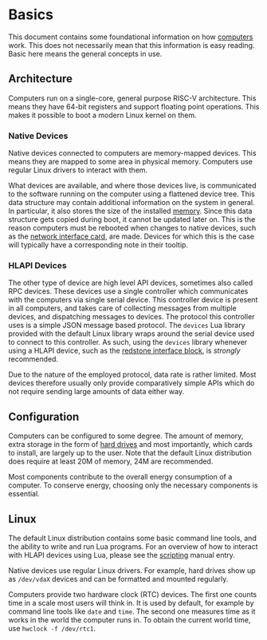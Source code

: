 # Basics
This document contains some foundational information on how [computers](block/computer.md) work. This does not necessarily mean that this information is easy reading. Basic here means the general concepts in use.

## Architecture
Computers run on a single-core, general purpose RISC-V architecture. This means they have 64-bit registers and support floating point operations. This makes it possible to boot a modern Linux kernel on them.

### Native Devices
Native devices connected to computers are memory-mapped devices. This means they are mapped to some area in physical memory. Computers use regular Linux drivers to interact with them.

What devices are available, and where those devices live, is communicated to the software running on the computer using a flattened device tree. This data structure may contain additional information on the system in general. In particular, it also stores the size of the installed [memory](item/memory.md). Since this data structure gets copied during boot, it cannot be updated later on. This is the reason computers must be rebooted when changes to native devices, such as the [network interface card](item/network_interface_card.md), are made. Devices for which this is the case will typically have a corresponding note in their tooltip.

### HLAPI Devices
The other type of device are high level API devices, sometimes also called RPC devices. These devices use a single controller which communicates with the computers via single serial device. This controller device is present in all computers, and takes care of collecting messages from multiple devices, and dispatching messages to devices. The protocol this controller uses is a simple JSON message based protocol. The `devices` Lua library provided with the default Linux library wraps around the serial device used to connect to this controller. As such, using the `devices` library whenever using a HLAPI device, such as the [redstone interface block](block/redstone_interface.md), is *strongly* recommended.

Due to the nature of the employed protocol, data rate is rather limited. Most devices therefore usually only provide comparatively simple APIs which do not require sending large amounts of data either way.

## Configuration
Computers can be configured to some degree. The amount of memory, extra storage in the form of [hard drives](item/hard_drive.md) and most importantly, which cards to install, are largely up to the user. Note that the default Linux distribution does require at least 20M of memory, 24M are recommended.

Most components contribute to the overall energy consumption of a computer. To conserve energy, choosing only the necessary components is essential.

## Linux
The default Linux distribution contains some basic command line tools, and the ability to write and run Lua programs. For an overview of how to interact with HLAPI devices using Lua, please see the [scripting](scripting.md) manual entry.

Native devices use regular Linux drivers. For example, hard drives show up as `/dev/vdaX` devices and can be formatted and mounted regularly.

Computers provide two hardware clock (RTC) devices. The first one counts time in a scale most users will think in. It is used by default, for example by command line tools like `date` and `time`. The second one measures time as it works in the world the computer runs in. To obtain the current world time, use `hwclock -f /dev/rtc1`.